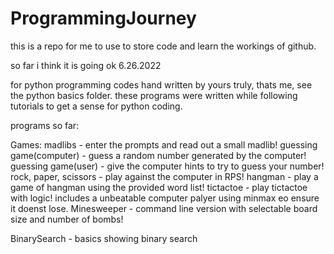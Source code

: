 # ProgrammingJourney

this is a repo for me to use to store code and learn the workings of github.

so far i think it is going ok  6.26.2022

for python programming codes hand written by yours truly, thats me, see the python basics folder.  these programs were written while following tutorials to get a sense for python coding.

programs so far:

Games:
madlibs - enter the prompts and read out a small madlib!
guessing game(computer) - guess a random number generated by the computer!
guessing game(user) - give the computer hints to try to guess your number!
rock, paper, scissors - play against the computer in RPS!
hangman - play a game of hangman using the provided word list!
tictactoe - play tictactoe with logic! includes a unbeatable computer palyer using minmax eo ensure it doenst lose.
Minesweeper - command line version with selectable board size and number of bombs!


BinarySearch - basics showing binary search